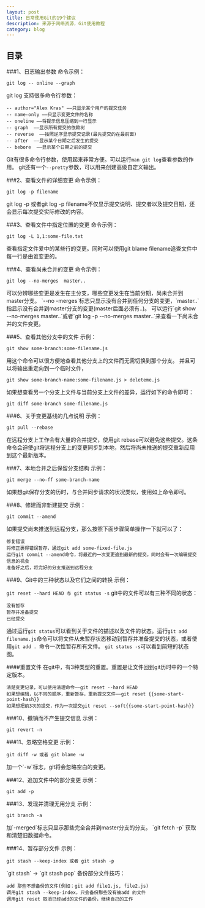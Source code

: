 ```yaml
---
layout: post
title: 日常使用Git的19个建议
description: 来源于网络资源，Git使用教程
category: blog
---
```


## 目录

###1、日志输出参数
命令示例：
<p><code>git log -- online --graph</code></p>
git log 支持很多命令行参数：

	-- author="Alex Kras" ——只显示某个用户的提交任务
	-- name-only ——只显示变更文件的名称
	-- oneline ——将提示信息压缩到一行显示
	-- graph  ——显示所有提交的依赖树
	-- reverse  ——按照逆序显示提交记录(最先提交的在最前面)
	-- after  ——显示某个日期之后发生的提交
	-- bebore  ——显示某个日期之前的提交


Git有很多命令行参数，使用起来非常方便。可以运行`man git log`查看参数的作用。
git还有一个`--pretty`参数，可以用来创建高级自定义输出。

###2、查看文件的详细变更
命令示例：
<p><code>git log -p filename</code></p>
git log -p 或者git log -p filename不仅显示提交说明、提交者以及提交日期，还会显示每次提交实际修改的内容。

###3、查看文件中指定位置的变更
命令示例：
<p><code>git log -L 1,1:some-file.txt</code></p>
查看指定文件爱中的某些行的变更。同时可以使用git blame filename追查文件中每一行是由谁变更的。

###4、查看尚未合并的变更
命令示例：
<p><code>git log --no-merges  master..</code></p>
可以分辨哪些变更是发生在主分支，哪些变更发生在当前分期，尚未合并到master分支。
`--no -merges`标志只显示没有合并到任何分支的变更，`master..`指显示没有合并到master分支的变更(master后面必须有..)。
可以运行`git show --no-merges master..`或者`git log -p --no-merges master..`来查看一下尚未合并的文件变更。

###5、查看其他分支中的文件
示例：
<p><code>git show some-branch:some-filename.js</code></p>
用这个命令可以很方便地查看其他分支上的文件而无需切换到那个分支。
并且可以将输出重定向到一个临时文件，
<p><code>git show some-branch-name:some-filename.js > deleteme.js</code></p>
如果想查看另一个分支上文件与当前分支上文件的差异，运行如下的命令即可：
<p><code>git diff some-branch some-filename.js</code></p>


###6、关于变更基线的几点说明
示例：
<p><code>git pull --rebase</code></p>
在远程分支上工作会有大量的合并提交，使用git rebase可以避免这些提交。这条命令会迫使git将远程分支上的变更同步到本地，然后将尚未推送的提交重新应用到这个最新版本。

###7、本地合并之后保留分支结构
示例：
<p><code>git merge --no-ff some-branch-name</code></p>
如果想git保存分支的历时，与合并同步请求的状况类似，使用如上命令即可。

###8、修建而非新建提交
示例：
<p><code>git commit --amend</code></p>
如果提交尚未推送到远程分支，那么按照下面步骤简单操作一下就可以了：

	修复错误
	将修正裹得错误暂存，通过git add some-fixed-file.js
	运行git commit --amend命令，将最近的一次变更追到最新的提交。同时会有一次编辑提交信息的机会
	准备好之后，将完好的分支推送到远程分支

###9、Git中的三种状态以及它们之间的转换
示例：
<p><code>git reset --hard HEAD 与 git status -s</code></>
git中的文件可以有三种不同的状态：

	没有暂存
	暂存并准备提交
	已经提交

通过运行`git status`可以看到关于文件的描述以及文件的状态。运行`git add filename.js`命令可以将文件从未暂存状态移动到暂存并准备提交的状态，或者使用`git add . `命令一次性暂存所有文件。
`git status -s`可以看到简短的状态图。

####重置文件
在git中，有3种类型的重置。重置是让文件回到git历时中的一个特定版本。

	清楚变更记录，可以使用清理命令——git reset --hard HEAD
	如果想编辑，以不同的顺序，重新暂存，重新提交文件——git reset {{some-start-point-hash}}
	如果想把前3次的提交，作为一次提交git reset --soft{{some-start-point-hash}}

###10、撤销而不产生提交信息
示例：
<p><code>git revert -n</code></p>

###11、忽略空格变更
示例：
<p><code>git diff -w 或者 git blame -w</code></p>
加一个`-w`标志，git将会忽略空白的变更。

###12、追加文件中的部分变更
示例：
<p><code>git add -p</code></p>

###13、发现并清理无用分支
示例：
<p><code>git branch -a</code></p>
加`-merged`标志只显示那些完全合并到master分支的分支。
`git fetch -p` 获取和清楚旧数据命令。

###14、暂存部分文件
示例：
<p><code>git stash --keep-index 或者 git stash -p</code></p>
`git stash` -> `git stash pop`
备份部分文件技巧：

	add 那些不想备份的文件(例如：git add file1.js, file2.js)
	调用git stash --keep-index，只会备份那些没有被add 的文件
	调用git reset 取消已经add的文件的备份，继续自己的工作


[StrongL]:    http://stronglong.com  "StrongL"

